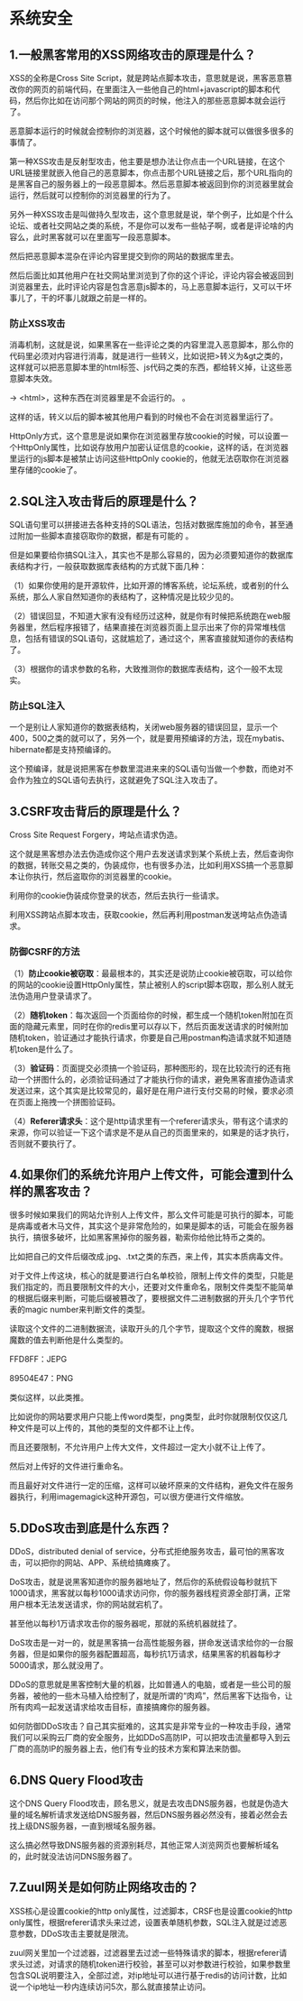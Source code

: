 # 系统安全

## 1.一般黑客常用的XSS网络攻击的原理是什么？

XSS的全称是Cross Site Script，就是跨站点脚本攻击，意思就是说，黑客恶意篡改你的网页的前端代码，在里面注入一些他自己的html+javascript的脚本和代码，然后你比如在访问那个网站的网页的时候，他注入的那些恶意脚本就会运行了。

恶意脚本运行的时候就会控制你的浏览器，这个时候他的脚本就可以做很多很多的事情了。

第一种XSS攻击是反射型攻击，他主要是想办法让你点击一个URL链接，在这个URL链接里就嵌入他自己的恶意脚本，你点击那个URL链接之后，那个URL指向的是黑客自己的服务器上的一段恶意脚本。然后恶意脚本被返回到你的浏览器里就会运行，然后就可以控制你的浏览器里的行为了。

另外一种XSS攻击是叫做持久型攻击，这个意思就是说，举个例子，比如是个什么论坛、或者社交网站之类的系统，不是你可以发布一些帖子啊，或者是评论啥的内容么，此时黑客就可以在里面写一段恶意脚本。

然后把恶意脚本混杂在评论内容里提交到你的网站的数据库里去。

然后后面比如其他用户在社交网站里浏览到了你的这个评论，评论内容会被返回到浏览器里去，此时评论内容是包含恶意js脚本的，马上恶意脚本运行，又可以干坏事儿了，干的坏事儿就跟之前是一样的。

### 防止XSS攻击

消毒机制，这就是说，如果黑客在一些评论之类的内容里混入恶意脚本，那么你的代码里必须对内容进行消毒，就是进行一些转义，比如说把>转义为&gt之类的，这样就可以把恶意脚本里的html标签、js代码之类的东西，都给转义掉，让这些恶意脚本失效。

<html> -> &lthtml&gt，这种东西在浏览器里是不会运行的。

<html><script>// 包含恶意脚本</script></html>。

这样的话，转义以后的脚本被其他用户看到的时候也不会在浏览器里运行了。

HttpOnly方式，这个意思是说如果你在浏览器里存放cookie的时候，可以设置一个HttpOnly属性，比如说存放用户加密认证信息的cookie，这样的话，在浏览器里运行的js脚本是被禁止访问这些HttpOnly cookie的，他就无法窃取你在浏览器里存储的cookie了。

## 2.SQL注入攻击背后的原理是什么？

SQL语句里可以拼接进去各种支持的SQL语法，包括对数据库施加的命令，甚至通过附加一些脚本直接窃取你的数据，都是有可能的 。

但是如果要给你搞SQL注入，其实也不是那么容易的，因为必须要知道你的数据库表结构才行，一般获取数据库表结构的方式就下面几种：

（1）如果你使用的是开源软件，比如开源的博客系统，论坛系统，或者别的什么系统，那么人家自然知道你的表结构了，这种情况是比较少见的。

（2）错误回显，不知道大家有没有经历过这种，就是你有时候把系统跑在web服务器里，然后程序报错了，结果直接在浏览器页面上显示出来了你的异常堆栈信息，包括有错误的SQL语句，这就尴尬了，通过这个，黑客直接就知道你的表结构了。

（3）根据你的请求参数的名称，大致推测你的数据库表结构，这个一般不太现实。

### 防止SQL注入

一个是别让人家知道你的数据表结构，关闭web服务器的错误回显，显示一个400，500之类的就可以了，另外一个，就是要用预编译的方法，现在mybatis、hibernate都是支持预编译的。

这个预编译，就是说把黑客在参数里混进来来的SQL语句当做一个参数，而绝对不会作为独立的SQL语句去执行，这就避免了SQL注入攻击了。

## 3.CSRF攻击背后的原理是什么？

Cross Site Request Forgery，垮站点请求伪造。

这个就是黑客想办法去伪造成你这个用户去发送请求到某个系统上去，然后查询你的数据，转账交易之类的，伪装成你，也有很多办法，比如利用XSS搞一个恶意脚本让你执行，然后盗取你的浏览器里的cookie。

利用你的cookie伪装成你登录的状态，然后去执行一些请求。

利用XSS跨站点脚本攻击，获取cookie，然后再利用postman发送垮站点伪造请求。

### 防御CSRF的方法

（1）**防止cookie被窃取**：最最根本的，其实还是说防止cookie被窃取，可以给你的网站的cookie设置HttpOnly属性，禁止被别人的script脚本窃取，那么别人就无法伪造用户登录请求了。

（2）**随机token**：每次返回一个页面给你的时候，都生成一个随机token附加在页面的隐藏元素里，同时在你的redis里可以存以下，然后页面发送请求的时候附加随机token，验证通过才能执行请求，你要是自己用postman构造请求就不知道随机token是什么了。

（3）**验证码**：页面提交必须搞一个验证码，那种图形的，现在比较流行的还有拖动一个拼图什么的，必须验证码通过了才能执行你的请求，避免黑客直接伪造请求发送过来，这个其实是比较常见的，最好是在用户进行支付交易的时候，要求必须在页面上拖拽一个拼图验证码。

（4）**Referer请求头**：这个是http请求里有一个referer请求头，带有这个请求的来源，你可以验证一下这个请求是不是从自己的页面里来的，如果是的话才执行，否则就不要执行了。

## 4.如果你们的系统允许用户上传文件，可能会遭到什么样的黑客攻击？

很多时候如果我们的网站允许别人上传文件，那么文件可能是可执行的脚本，可能是病毒或者木马文件，其实这个是非常危险的，如果是脚本的话，可能会在服务器执行，搞很多破坏，比如黑客黑掉你的服务器，勒索你给他比特币之类的。

比如把自己的文件后缀改成.jpg、.txt之类的东西，来上传，其实本质病毒文件。

对于文件上传这块，核心的就是要进行白名单校验，限制上传文件的类型，只能是我们指定的，而且要限制文件的大小，还要对文件重命名，限制文件类型不能简单的根据后缀来判断，可能后缀被篡改了，要根据文件二进制数据的开头几个字节代表的magic number来判断文件的类型。

读取这个文件的二进制数据流，读取开头的几个字节，提取这个文件的魔数，根据魔数的值去判断他是什么类型的。

FFD8FF：JEPG

89504E47：PNG

类似这样，以此类推。

比如说你的网站要求用户只能上传word类型，png类型，此时你就限制仅仅这几种文件是可以上传的，其他的类型的文件都不让上传。

而且还要限制，不允许用户上传大文件，文件超过一定大小就不让上传了。

然后对上传好的文件进行重命名。

而且最好对文件进行一定的压缩，这样可以破坏原来的文件结构，避免文件在服务器执行，利用imagemagick这种开源包，可以很方便进行文件缩放。

## 5.DDoS攻击到底是什么东西？

DDoS，distributed denial of service，分布式拒绝服务攻击，最可怕的黑客攻击，可以把你的网站、APP、系统给搞瘫痪了。

DoS攻击，就是说黑客知道你的服务器地址了，然后你的系统假设每秒就抗下1000请求，黑客就以每秒1000请求访问你，你的服务器线程资源全部打满，正常用户根本无法发送请求，你的网站就宕机了。

甚至他以每秒1万请求攻击你的服务器呢，那就的系统机器就挂了。

DoS攻击是一对一的，就是黑客搞一台高性能服务器，拼命发送请求给你的一台服务器，但是如果你的服务器配置超高，每秒抗1万请求，结果黑客的机器每秒才5000请求，那么就没用了。

DDoS的意思就是黑客控制大量的机器，比如普通人的电脑，或者是一些公司的服务器，被他的一些木马植入给控制了，就是所谓的“肉鸡”，然后黑客下达指令，让所有肉鸡一起发送请求给攻击目标，直接搞瘫你的服务器。

如何防御DDoS攻击？自己其实挺难的，这其实是非常专业的一种攻击手段，通常我们可以采购云厂商的安全服务，比如DDoS高防IP，可以把攻击流量都导入到云厂商的高防IP的服务器上去，他们有专业的技术方案和算法来防御。

## 6.DNS Query Flood攻击

这个DNS Query Flood攻击，顾名思义，就是去攻击DNS服务器，也就是伪造大量的域名解析请求发送给DNS服务器，然后DNS服务器必然没有，接着必然会去找上级DNS服务器，一直到根域名服务器。

这么搞必然导致DNS服务器的资源别耗尽，其他正常人浏览网页也要解析域名的，此时就没法访问DNS服务器了。

## 7.Zuul网关是如何防止网络攻击的？

XSS核心是设置cookie的http only属性，过滤脚本，CRSF也是设置cookie的http only属性，根据referer请求头来过滤，设置表单随机参数，SQL注入就是过滤恶意参数，DDoS攻击主要就是限流。

zuul网关里加一个过滤器，过滤器里去过滤一些特殊请求的脚本，根据referer请求头过滤，对请求的随机token进行校验，甚至可以对参数进行校验，如果参数里包含SQL说明要注入，全部过滤，对ip地址可以进行基于redis的访问计数，比如说一个ip地址一秒内连续访问5次，那么就直接禁止访问。